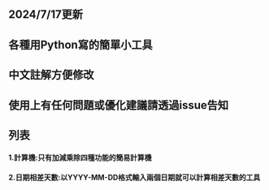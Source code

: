 ## 2024/7/17更新
## 各種用Python寫的簡單小工具
## 中文註解方便修改
## 使用上有任何問題或優化建議請透過issue告知

## 列表
#### 1.計算機:只有加減乘除四種功能的簡易計算機
#### 2.日期相差天數:以YYYY-MM-DD格式輸入兩個日期就可以計算相差天數的工具
